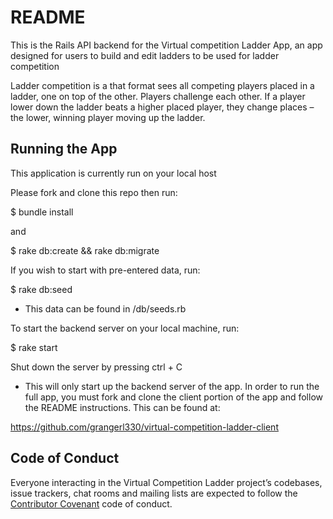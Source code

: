 # README

This is the Rails API backend for the Virtual competition Ladder App, an app designed for users to build and edit ladders to be used for ladder competition

Ladder competition is a that format sees all competing players placed in a ladder, one on top of the other. Players challenge each other. If a player lower down the ladder beats a higher placed player, they change places – the lower, winning player moving up the ladder.

## Running the App

This application is currently run on your local host

Please fork and clone this repo then run:

$ bundle install

and

$ rake db:create && rake db:migrate

If you wish to start with pre-entered data, run:

$ rake db:seed

* This data can be found in /db/seeds.rb

To start the backend server on your local machine, run:

$ rake start

Shut down the server by pressing ctrl + C

* This will only start up the backend server of the app. In order to run the full app, you must fork and clone the client portion of the app and follow the README instructions. This can be found at:

https://github.com/grangerl330/virtual-competition-ladder-client

## Code of Conduct

Everyone interacting in the Virtual Competition Ladder project’s codebases, issue trackers, chat rooms and mailing lists are expected to follow the [Contributor Covenant](http://contributor-covenant.org) code of conduct.
